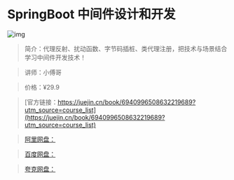 # SpringBoot 中间件设计和开发

![img](../../assets/e7f610d8acc14f29bc7d92797173f9d9~tplv-k3u1fbpfcp-no-mark:280:280:200:280.png)

> 简介：代理反射、扰动函数、字节码插桩、类代理注册，把技术与场景结合学习中间件开发技术！

> 讲师：小傅哥

> 价格：¥29.9

> [官方链接：https://juejin.cn/book/6940996508632219689?utm_source=course_list](https://juejin.cn/book/6940996508632219689?utm_source=course_list)

> [阿里网盘：]()

> [百度网盘：]()

> [夸克网盘：]()
